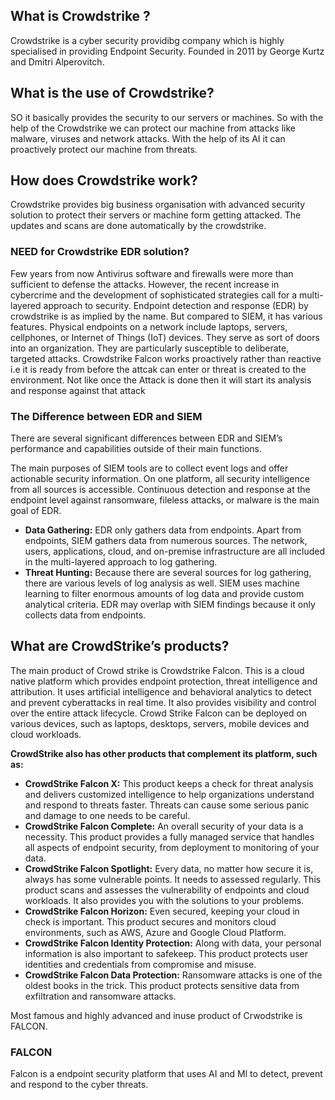 
## What is Crowdstrike ?

Crowdstrike is a cyber security providibg company which is highly specialised in providing Endpoint Security.
Founded in 2011 by George Kurtz and Dmitri Alperovitch.

## What is the use of Crowdstrike?
SO it basically provides the security to our servers or machines. So with the help of the Crowdstrike we can protect our machine from attacks like malware, viruses and network attacks.
With the help of its AI it can proactively protect our machine from threats.

## How does Crowdstrike work?
Crowdstrike provides big business organisation with advanced security solution to protect their servers or machine form getting attacked.
The updates and scans are done automatically by the crowdstrike.

### NEED for Crowdstrike EDR solution?

Few years from now Antivirus software and firewalls were more than sufficient to defense the attacks.
However, the recent increase in cybercrime and the development of sophisticated strategies call for a multi-layered approach to security.
Endpoint detection and response (EDR) by crowdstrike is as implied by the name. But compared to SIEM, it has various features. Physical endpoints on a network include laptops, servers, cellphones, or Internet of Things (IoT) devices. They serve as sort of doors into an organization. They are particularly susceptible to deliberate, targeted attacks.
Crowdstrike Falcon works proactively rather than reactive i.e it is ready from before the attcak can enter or threat is created to the environment. Not like once the Attack is done then it will start its analysis and response against that attack

### The Difference between EDR and SIEM

There are several significant differences between EDR and SIEM’s performance and capabilities outside of their main functions.

The main purposes of SIEM tools are to collect event logs and offer actionable security information. On one platform, all security intelligence from all sources is accessible. Continuous detection and response at the endpoint level against ransomware, fileless attacks, or malware is the main goal of EDR.

- **Data Gathering:** EDR only gathers data from endpoints. Apart from endpoints, SIEM gathers data from numerous sources. The network, users, applications, cloud, and on-premise infrastructure are all included in the multi-layered approach to log gathering.
- **Threat Hunting:** Because there are several sources for log gathering, there are various levels of log analysis as well. SIEM uses machine learning to filter enormous amounts of log data and provide custom analytical criteria. EDR may overlap with SIEM findings because it only collects data from endpoints.

## What are CrowdStrike’s products?

The main product of Crowd strike is Crowdstrike Falcon. This is a cloud native platform which provides endpoint protection, threat intelligence and attribution. It uses artificial intelligence and behavioral analytics to detect and prevent cyberattacks in real time. It also provides visibility and control over the entire attack lifecycle. Crowd Strike Falcon can be deployed on various devices, such as laptops, desktops, servers, mobile devices and cloud workloads.

**CrowdStrike also has other products that complement its platform, such as:**

- **CrowdStrike Falcon X:** This product keeps a check for threat analysis and delivers customized intelligence to help organizations understand and respond to threats faster. Threats can cause some serious panic and damage to one needs to be careful.
- **CrowdStrike Falcon Complete:** An overall security of your data is a necessity. This product provides a fully managed service that handles all aspects of endpoint security, from deployment to monitoring of your data.
- **CrowdStrike Falcon Spotlight:** Every data, no matter how secure it is, always has some vulnerable points. It needs to assessed regularly. This product scans and assesses the vulnerability of endpoints and cloud workloads. It also provides you with the solutions to your problems.
- **CrowdStrike Falcon Horizon:** Even secured, keeping your cloud in check is important. This product secures and monitors cloud environments, such as AWS, Azure and Google Cloud Platform.
- **CrowdStrike Falcon Identity Protection:** Along with data, your personal information is also important to safekeep. This product protects user identities and credentials from compromise and misuse.
- **CrowdStrike Falcon Data Protection:** Ransomware attacks is one of the oldest books in the trick. This product protects sensitive data from exfiltration and ransomware attacks.

Most famous and highly advanced and inuse product of Crwodstrike is FALCON.

### FALCON

Falcon is a endpoint security platform that uses AI and Ml to detect, prevent and respond to the cyber threats.